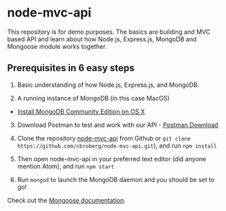# node-mvc-api

This repository is for demo purposes. The basics are building and MVC based API and learn about how Node.js, Express.js, MongoDB and Mongoose module works together.

## Prerequisites in 6 easy steps

1. Basic understanding of how Node.js, Express.js, and MongoDB.

2. A running instance of MongoDB (in this case MacOS)
  * <a href="https://docs.mongodb.com/manual/tutorial/install-mongodb-on-os-x/" target="_blank">Install MongoDB Community Edition on OS X</a>

3. Download Postman to test and work with our API - <a href="https://www.getpostman.com/" target="_blank">Postman Download</a>

4. Clone the repository <a href="https://github.com/cbroberg/node-mvc-api" target="_blank">node-mvc-api</a> from Github or ```git clone https://github.com/cbroberg/node-mvc-api.git```), and run ```npm install```

5. Then open node-mvc-api in your preferred text editor (did anyone mention Atom), and run ```npm start```

6. Run ```mongod``` to launch the MongoDB daemon and you should be set to go!

Check out the <a href="http://mongoosejs.com/" target="_blank">Mongoose documentation</a>.
